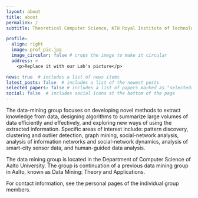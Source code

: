 ```yaml
---
layout: about
title: about
permalink: /
subtitle: Theoretical Computer Science, KTH Royal Institute of Technology

profile:
  align: right
  image: prof_pic.jpg
  image_circular: false # crops the image to make it circular
  address: >
    <p>Replace it with our Lab's picture</p>

news: true  # includes a list of news items
latest_posts: false  # includes a list of the newest posts
selected_papers: false # includes a list of papers marked as "selected={true}"
social: false  # includes social icons at the bottom of the page
---
```


The data-mining group focuses on developing novel methods to extract knowledge from data, designing algorithms to summarize large volumes of data efficiently and effectively, and exploring new ways of using the extracted information. Specific areas of interest include: pattern discovery, clustering and outlier detection, graph mining, social-network analysis, analysis of information networks and social-network dynamics, analysis of smart-city sensor data, and human-guided data analysis.

The data mining group is located in the Department of Computer Science of Aalto University. The group is continuation of a previous data mining group in Aalto, known as Data Mining: Theory and Applications.

For contact information, see the personal pages of the individual group members.
